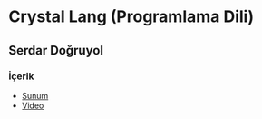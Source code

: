 # Crystal Lang (Programlama Dili)

## Serdar Doğruyol

### İçerik

* [Sunum](http://slides.com/sdogruyol/crystal-ve-kemal#/)
* [Video](#)

